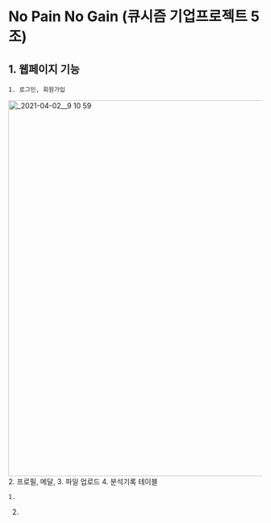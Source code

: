 # No Pain No Gain (큐시즘 기업프로젝트 5조)

## 1. 웹페이지 기능
    1. 로그인, 회원가입
<img width="744" alt="_2021-04-02__9 10 59" src="https://user-images.githubusercontent.com/53250432/113414983-30cfda00-93f9-11eb-8e2a-80b049f8bfe2.png">
    2. 프로필, 메달, 
    3. 파일 업로드
    4. 분석기록 테이블

    1. 

2.

